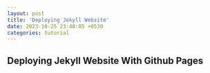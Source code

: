 ```yaml
---
layout: post
title: 'Deploying Jekyll Website'
date: 2023-10-25 23:40:05 +0530
categories: tutorial
---
```


## Deploying Jekyll Website With Github Pages
